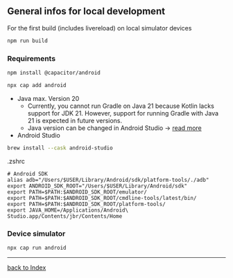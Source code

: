 ## General infos for local development

For the first build (includes livereload) on local simulator devices

```bash
npm run build
```

### Requirements

```bash
npm install @capacitor/android
```

```bash
npx cap add android
```

- Java max. Version 20
  - Currently, you cannot run Gradle on Java 21 because Kotlin lacks support for JDK 21. However, support for running Gradle with Java 21 is expected in future versions.
  - Java version can be changed in Android Studio -> [read more](04_java.md)
- Android Studio

```bash
brew install --cask android-studio
```

.zshrc

```text
# Android SDK
alias adb="/Users/$USER/Library/Android/sdk/platform-tools/./adb"
export ANDROID_SDK_ROOT="/Users/$USER/Library/Android/sdk"
export PATH=$PATH:$ANDROID_SDK_ROOT/emulator/
export PATH=$PATH:$ANDROID_SDK_ROOT/cmdline-tools/latest/bin/
export PATH=$PATH:$ANDROID_SDK_ROOT/platform-tools/
export JAVA_HOME=/Applications/Android\ Studio.app/Contents/jbr/Contents/Home
```

### Device simulator

```bash
npx cap run android
```

---

[back to Index](../README.md)
